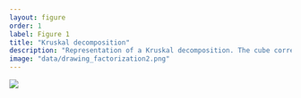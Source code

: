 ```yaml
---
layout: figure
order: 1
label: Figure 1
title: "Kruskal decomposition"
description: "Representation of a Kruskal decomposition. The cube corresponds to the tensor to be factorized while the rectangles represent the vectors. In the Twitter case, each of the rank-one tensor would correspond to the description of one topics."
image: "data/drawing_factorization2.png"
---
```

<img src="{{ site.baseurl }}/data/drawing_factorization2.png">
